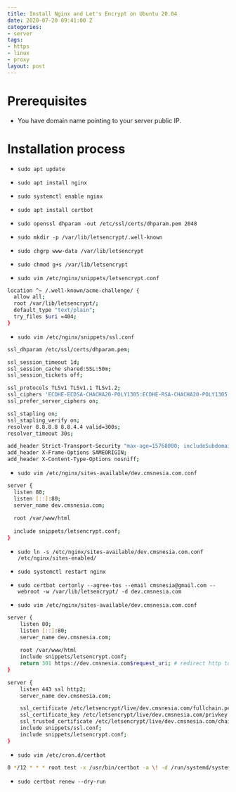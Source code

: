 ```yaml
---
title: Install Nginx and Let's Encrypt on Ubuntu 20.04
date: 2020-07-20 09:41:00 Z
categories:
- server
tags:
- https
- linux
- proxy
layout: post
---
```


# Prerequisites

* You have domain name pointing to your server public IP.

# Installation process

* `sudo apt update`

* `sudo apt install nginx`

* `sudo systemctl enable nginx`

* `sudo apt install certbot`

* `sudo openssl dhparam -out /etc/ssl/certs/dhparam.pem 2048`

* `sudo mkdir -p /var/lib/letsencrypt/.well-known`

* `sudo chgrp www-data /var/lib/letsencrypt`

* `sudo chmod g+s /var/lib/letsencrypt`

* `sudo vim /etc/nginx/snippets/letsencrypt.conf`

```bash
location ^~ /.well-known/acme-challenge/ {
  allow all;
  root /var/lib/letsencrypt/;
  default_type "text/plain";
  try_files $uri =404;
}
```

* `sudo vim /etc/nginx/snippets/ssl.conf`

```bash
ssl_dhparam /etc/ssl/certs/dhparam.pem;

ssl_session_timeout 1d;
ssl_session_cache shared:SSL:50m;
ssl_session_tickets off;

ssl_protocols TLSv1 TLSv1.1 TLSv1.2;
ssl_ciphers 'ECDHE-ECDSA-CHACHA20-POLY1305:ECDHE-RSA-CHACHA20-POLY1305:ECDHE-ECDSA-AES128-GCM-SHA256:ECDHE-RSA-AES128-GCM-SHA256:ECDHE-ECDSA-AES256-GCM-SHA384:ECDHE-RSA-AES256-GCM-SHA384:DHE-RSA-AES128-GCM-SHA256:DHE-RSA-AES256-GCM-SHA384:ECDHE-ECDSA-AES128-SHA256:ECDHE-RSA-AES128-SHA256:ECDHE-ECDSA-AES128-SHA:ECDHE-RSA-AES256-SHA384:ECDHE-RSA-AES128-SHA:ECDHE-ECDSA-AES256-SHA384:ECDHE-ECDSA-AES256-SHA:ECDHE-RSA-AES256-SHA:DHE-RSA-AES128-SHA256:DHE-RSA-AES128-SHA:DHE-RSA-AES256-SHA256:DHE-RSA-AES256-SHA:ECDHE-ECDSA-DES-CBC3-SHA:ECDHE-RSA-DES-CBC3-SHA:EDH-RSA-DES-CBC3-SHA:AES128-GCM-SHA256:AES256-GCM-SHA384:AES128-SHA256:AES256-SHA256:AES128-SHA:AES256-SHA:DES-CBC3-SHA:!DSS';
ssl_prefer_server_ciphers on;

ssl_stapling on;
ssl_stapling_verify on;
resolver 8.8.8.8 8.8.4.4 valid=300s;
resolver_timeout 30s;

add_header Strict-Transport-Security "max-age=15768000; includeSubdomains; preload";
add_header X-Frame-Options SAMEORIGIN;
add_header X-Content-Type-Options nosniff;
```

* `sudo vim /etc/nginx/sites-available/dev.cmsnesia.com.conf`

```bash
server {
  listen 80;
  listen [::]:80;
  server_name dev.cmsnesia.com;
  
  root /var/www/html
  
  include snippets/letsencrypt.conf;
}
```

* `sudo ln -s /etc/nginx/sites-available/dev.cmsnesia.com.conf /etc/nginx/sites-enabled/`

* `sudo systemctl restart nginx`

* `sudo certbot certonly --agree-tos --email cmsnesia@gmail.com --webroot -w /var/lib/letsencrypt/ -d dev.cmsnesia.com`

* `sudo vim /etc/nginx/sites-available/dev.cmsnesia.com.conf`

```bash
server {
    listen 80;
    listen [::]:80;
    server_name dev.cmsnesia.com;
  
    root /var/www/html
    include snippets/letsencrypt.conf;
    return 301 https://dev.cmsnesia.com$request_uri; # redirect http to https
}

server {
    listen 443 ssl http2;
    server_name dev.cmsnesia.com;

    ssl_certificate /etc/letsencrypt/live/dev.cmsnesia.com/fullchain.pem;
    ssl_certificate_key /etc/letsencrypt/live/dev.cmsnesia.com/privkey.pem;
    ssl_trusted_certificate /etc/letsencrypt/live/dev.cmsnesia.com/chain.pem;
    include snippets/ssl.conf;
    include snippets/letsencrypt.conf;
}

```

* `sudo vim /etc/cron.d/certbot`
```bash
0 */12 * * * root test -x /usr/bin/certbot -a \! -d /run/systemd/system && perl -e 'sleep int(rand(3600))' && certbot -q renew --renew-hook "systemctl reload nginx"
```

* `sudo certbot renew --dry-run`
